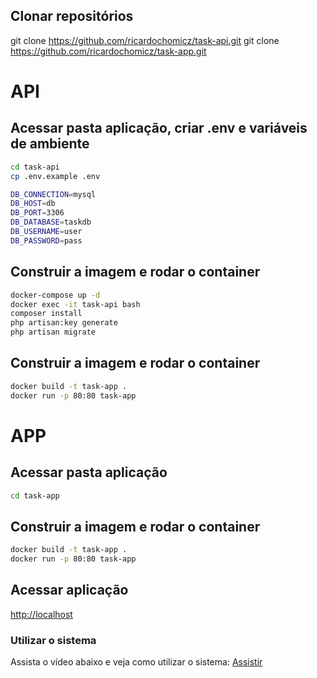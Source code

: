 
## Clonar repositórios
git clone https://github.com/ricardochomicz/task-api.git
git clone https://github.com/ricardochomicz/task-app.git

# API
## Acessar pasta aplicação, criar .env e variáveis de ambiente
```bash
cd task-api
cp .env.example .env

DB_CONNECTION=mysql
DB_HOST=db
DB_PORT=3306
DB_DATABASE=taskdb
DB_USERNAME=user
DB_PASSWORD=pass
```

## Construir a imagem e rodar o container
```bash
docker-compose up -d
docker exec -it task-api bash
composer install
php artisan:key generate
php artisan migrate
```


## Construir a imagem e rodar o container
```bash
docker build -t task-app .
docker run -p 80:80 task-app
```	

# APP
## Acessar pasta aplicação
```bash
cd task-app
```

## Construir a imagem e rodar o container
```bash
docker build -t task-app .
docker run -p 80:80 task-app
```

## Acessar aplicação
[http://localhost](http://localhost)


### Utilizar o sistema
Assista o vídeo abaixo e veja como utilizar o sistema:
[Assistir](https://youtu.be/4P6oRjyOpao)


